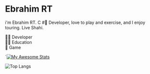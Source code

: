 
# Ebrahim RT

i'm Ebrahim RT.
C # ِDeveloper, love to play and exercise, and I enjoy touring.
Live Shahi.

👨‍💻 Developer <br />
👨‍🏫 Education <br />
🤖 Game <br />

`[![My Awesome Stats](https://awesome-github-stats.azurewebsites.net/user-stats/ebrahimrayatparvar?cardType=level&theme=dark)](https://git.io/awesome-stats-card)

![Top Langs](https://github-readme-stats.vercel.app/api/top-langs/?username=ebrahimrayatparvar&langs_count=8)

